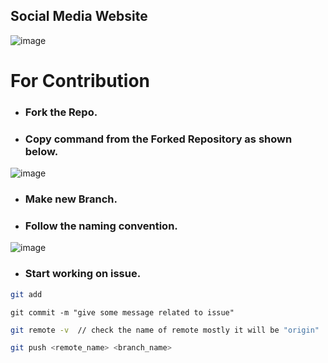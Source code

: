 ## Social Media Website

![image](https://github.com/BroLetsCodeIt/responsive-social-media-app/assets/113767803/c6ee14e6-fe2f-4f1c-9ca4-2a569b6c91f1)



# For Contribution 

- ### Fork the Repo.
- ### Copy command from the Forked Repository as shown below.

![image](https://github.com/BroLetsCodeIt/responsive-social-media-app/assets/113767803/e25cd631-65b7-4f01-988f-cd13e787ee8e)

- ### Make new Branch.
- ### Follow the naming convention.
![image](https://github.com/BroLetsCodeIt/responsive-social-media-app/assets/113767803/6e78d025-a72a-432a-9953-e216ba379657)

- ### Start working on issue.
```sh
git add
```

 ```sh.
git commit -m "give some message related to issue"
```

```sh
git remote -v  // check the name of remote mostly it will be "origin"
```

```sh
git push <remote_name> <branch_name>
```
